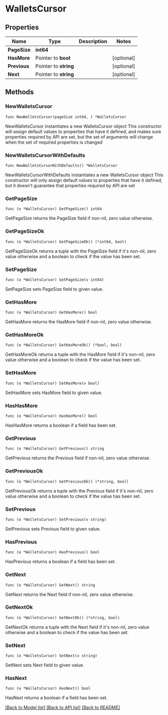# WalletsCursor

## Properties

Name | Type | Description | Notes
------------ | ------------- | ------------- | -------------
**PageSize** | **int64** |  | 
**HasMore** | Pointer to **bool** |  | [optional] 
**Previous** | Pointer to **string** |  | [optional] 
**Next** | Pointer to **string** |  | [optional] 

## Methods

### NewWalletsCursor

`func NewWalletsCursor(pageSize int64, ) *WalletsCursor`

NewWalletsCursor instantiates a new WalletsCursor object
This constructor will assign default values to properties that have it defined,
and makes sure properties required by API are set, but the set of arguments
will change when the set of required properties is changed

### NewWalletsCursorWithDefaults

`func NewWalletsCursorWithDefaults() *WalletsCursor`

NewWalletsCursorWithDefaults instantiates a new WalletsCursor object
This constructor will only assign default values to properties that have it defined,
but it doesn't guarantee that properties required by API are set

### GetPageSize

`func (o *WalletsCursor) GetPageSize() int64`

GetPageSize returns the PageSize field if non-nil, zero value otherwise.

### GetPageSizeOk

`func (o *WalletsCursor) GetPageSizeOk() (*int64, bool)`

GetPageSizeOk returns a tuple with the PageSize field if it's non-nil, zero value otherwise
and a boolean to check if the value has been set.

### SetPageSize

`func (o *WalletsCursor) SetPageSize(v int64)`

SetPageSize sets PageSize field to given value.


### GetHasMore

`func (o *WalletsCursor) GetHasMore() bool`

GetHasMore returns the HasMore field if non-nil, zero value otherwise.

### GetHasMoreOk

`func (o *WalletsCursor) GetHasMoreOk() (*bool, bool)`

GetHasMoreOk returns a tuple with the HasMore field if it's non-nil, zero value otherwise
and a boolean to check if the value has been set.

### SetHasMore

`func (o *WalletsCursor) SetHasMore(v bool)`

SetHasMore sets HasMore field to given value.

### HasHasMore

`func (o *WalletsCursor) HasHasMore() bool`

HasHasMore returns a boolean if a field has been set.

### GetPrevious

`func (o *WalletsCursor) GetPrevious() string`

GetPrevious returns the Previous field if non-nil, zero value otherwise.

### GetPreviousOk

`func (o *WalletsCursor) GetPreviousOk() (*string, bool)`

GetPreviousOk returns a tuple with the Previous field if it's non-nil, zero value otherwise
and a boolean to check if the value has been set.

### SetPrevious

`func (o *WalletsCursor) SetPrevious(v string)`

SetPrevious sets Previous field to given value.

### HasPrevious

`func (o *WalletsCursor) HasPrevious() bool`

HasPrevious returns a boolean if a field has been set.

### GetNext

`func (o *WalletsCursor) GetNext() string`

GetNext returns the Next field if non-nil, zero value otherwise.

### GetNextOk

`func (o *WalletsCursor) GetNextOk() (*string, bool)`

GetNextOk returns a tuple with the Next field if it's non-nil, zero value otherwise
and a boolean to check if the value has been set.

### SetNext

`func (o *WalletsCursor) SetNext(v string)`

SetNext sets Next field to given value.

### HasNext

`func (o *WalletsCursor) HasNext() bool`

HasNext returns a boolean if a field has been set.


[[Back to Model list]](../README.md#documentation-for-models) [[Back to API list]](../README.md#documentation-for-api-endpoints) [[Back to README]](../README.md)


